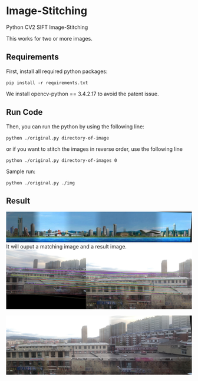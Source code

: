 # Image-Stitching

Python CV2 SIFT Image-Stitching

This works for two or more images.

## Requirements

First, install all required python packages:
```
pip install -r requirements.txt
```
We install opencv-python == 3.4.2.17 to avoid the patent issue.

## Run Code
Then, you can run the python by using the following line:
```
python ./original.py directory-of-image 
```


or if you want to stitch the images in reverse order, use the following line
```
python ./original.py directory-of-images 0
```


Sample run:
```
python ./original.py ./img
```

## Result
![Image of Result](https://raw.githubusercontent.com/mattc95/Image-Stitching/master/output/5_result.jpg)
It will ouput a matching image and a result image.
![Image of Result](https://raw.githubusercontent.com/mattc95/Image-Stitching/master/output/1_matching.jpg)

![Image of Result](https://raw.githubusercontent.com/mattc95/Image-Stitching/master/output/2_result.jpg)
